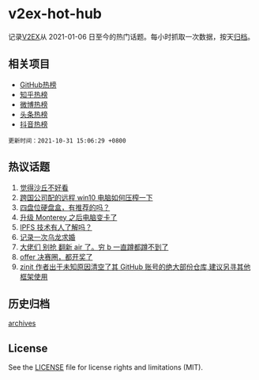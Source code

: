 # v2ex-hot-hub

 记录[V2EX](https://www.v2ex.com/)从 2021-01-06 日至今的热门话题。每小时抓取一次数据，按天[归档](archives)。
 
 ## 相关项目

- [GitHub热榜](https://github.com/lonnyzhang423/github-hot-hub)
- [知乎热榜](https://github.com/lonnyzhang423/zhihu-hot-hub)
- [微博热榜](https://github.com/lonnyzhang423/weibo-hot-hub)
- [头条热榜](https://github.com/lonnyzhang423/toutiao-hot-hub)
- [抖音热榜](https://github.com/lonnyzhang423/douyin-hot-hub)


 `更新时间：2021-10-31 15:06:29 +0800`

## 热议话题

1. [觉得沙丘不好看](https://www.v2ex.com/t/811829)
1. [跨国公司配的远程 win10 电脑如何压榨一下](https://www.v2ex.com/t/811861)
1. [四盘位硬盘盒，有推荐的吗？](https://www.v2ex.com/t/811753)
1. [升级 Monterey 之后电脑变卡了](https://www.v2ex.com/t/811744)
1. [IPFS 技术有人了解吗？](https://www.v2ex.com/t/811843)
1. [记录一次乌龙求婚](https://www.v2ex.com/t/811880)
1. [大佬们 别抢 翻新 air 了。穷 b 一直蹲都蹲不到了](https://www.v2ex.com/t/811762)
1. [offer 决赛圈，都开奖了](https://www.v2ex.com/t/811836)
1. [zinit 作者出于未知原因清空了其 GitHub 账号的绝大部份仓库,建议另寻其他框架使用](https://www.v2ex.com/t/811747)

## 历史归档

[archives](archives)

## License

See the [LICENSE](LICENSE) file for license rights and limitations (MIT).
